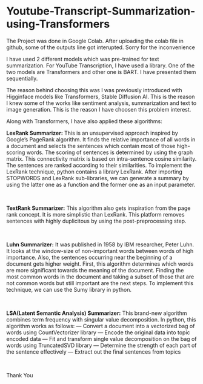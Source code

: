 # Youtube-Transcript-Summarization-using-Transformers

The Project was done in Google Colab. After uploading the colab file in github, some of the outputs line got interupted. Sorry for the inconvenience<br>

I have used 2 different models which was pre-trained for text summarization. For YouTube Transcription, I have used a library. One of the two models are Transformers and other one is BART. I have presented them sequentially. 

The reason behind choosing this was I was previously introduced with Higginface models like Transformers, Stable Diffusion AI. This is the reason I knew some of the works like sentiment analysis, summarization and text to image generation. This is the reason I have choosen this problem interest.

Along with Transformers, I have also applied these algorithms: <br>

<p><b>LexRank Summarizer:</b> This is an unsupervised approach inspired by Google’s PageRank algorithm. It finds the relative importance of all words in a document and selects the sentences which contain most of those high-scoring words. The scoring of sentences is determined by using the graph matrix. This connectivity matrix is based on intra-sentence cosine similarity. The sentences are ranked according to their similarities. To implement the LexRank technique, python contains a library LexRank. After importing STOPWORDS and LexRank sub-libraries, we can generate a summary by using the latter one as a function and the former one as an input parameter.</p></br>

<p><b>TextRank Summarizer:</b> This algorithm also gets inspiration from the page rank concept. It is more simplistic than LexRank. This platform removes sentences with highly duplicitous by using the post-preprocessing step. </p></br>

<p><b>Luhn Summarizer:</b> It was published in 1958 by IBM researcher, Peter Luhn. It looks at the window-size of non-important words between words of high importance. Also, the sentences occurring near the beginning of a document gets higher weight. First, this algorithm determines which words are more significant towards the meaning of the document. Finding the most common words in the document and taking a subset of those that are not common words but still important are the next steps. To implement this technique, we can use the Sumy library in python.</p></br>
  
  
  
<p><b>LSA(Latent Semantic Analysis) Summarizer:</b> This brand-new algorithm combines term frequency with singular value decomposition. In python, this algorithm works as follows: — Convert a document into a vectorized bag of words using CountVectorizer library — Encode the original data into topic encoded data — Fit and transform single value decomposition on the bag of words using TruncatedSVD library — Determine the strength of each part of the sentence effectively — Extract out the final sentences from topics</p></br>


Thank You
